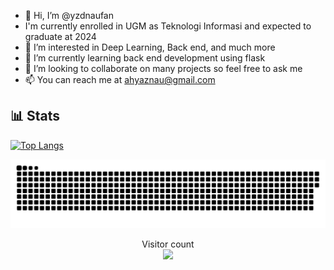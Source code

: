 - 👋 Hi, I’m @yzdnaufan 
- I'm currently enrolled in UGM as Teknologi Informasi and expected to graduate at 2024
- 👀 I’m interested in Deep Learning, Back end, and much more
- 🌱 I’m currently learning back end development using flask
- 💞️ I’m looking to collaborate on many projects so feel free to ask me
- 📫 You can reach me at ahyaznau@gmail.com

<!---
yzdnaufan/yzdnaufan is a ✨ special ✨ repository because its `README.md` (this file) appears on your GitHub profile.
You can click the Preview link to take a look at your changes.
--->


## 📊 Stats

[![Top Langs](https://github-readme-stats.vercel.app/api/top-langs/?username=yzdnaufan&hide=Procfile&layout=compact&theme=github_dark&hide_border=true)](https://github.com/yzdnaufan)


<a href=# align="center"><img src="contributions.svg"></a>
<p align="center"> 
  Visitor count<br>
  <img src="https://profile-counter.glitch.me/yzdnaufan/count.svg" />
</p>
